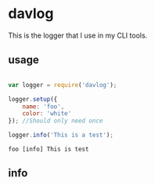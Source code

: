 davlog
======

This is the logger that I use in my CLI tools.

usage
-----

```javascript

var logger = require('davlog');

logger.setup({
    name: 'foo',
    color: 'white'
}); //Should only need once

logger.info('This is a test');

```

`foo [info] This is test`

info
----
